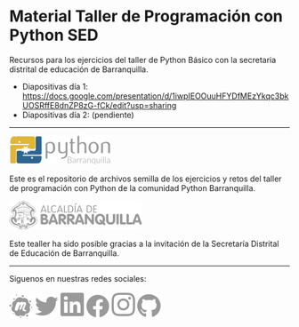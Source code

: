 # Material Taller de Programación con Python SED
Recursos para los ejercicios del taller de Python Básico con la secretaria distrital de educación de Barranquilla.

- Diapositivas día 1: https://docs.google.com/presentation/d/1iwpIEOOuuHFYDfMEzYkqc3bkUOSRffE8dnZP8zG-fCk/edit?usp=sharing
- Diapositivas día 2: (pendiente)

------------

[![alt text][A.1]][A]

Este es el repositorio de archivos semilla de los ejercicios y retos del taller de programación con Python de la comunidad Python Barranquilla.

[![alt text][B.1]][B]

Este tealler ha sido posible gracias a la invitación de la Secretaría Distrital de Educación de Barranquilla.

------------

Siguenos en nuestras redes sociales:

[![alt text][1.1]][1] [![alt text][2.1]][2] [![alt text][3.1]][3] [![alt text][4.1]][4] [![alt text][5.1]][5] [![alt text][6.1]][6]

[A.1]: ./img/PyBAQ.png (Python Barranquilla)
[B.1]: ./img/BAQ.png (Python Barranquilla)
[1.1]: ./img/meetup.png (meetup)
[2.1]: ./img/twitter.png (twitter)
[3.1]: ./img/linkedin.png (linkedin)
[4.1]: ./img/facebook.png (facebook)
[5.1]: ./img/instagram.png (instagram)
[6.1]: ./img/github.png (github)

[A]: https://pybaq.co/
[B]: https://www.barranquilla.gov.co/educacion
[1]: https://meetup.com/pythonbaq/
[2]: https://twitter.com/pybaq
[3]: https://www.linkedin.com/company/python-barranquilla/
[4]: https://facebook.com/pybaq
[5]: https://instagram.com/pybaq
[6]: https://github.com/PyBAQ
